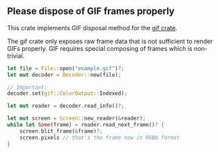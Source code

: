 ## Please dispose of GIF frames properly

This crate implements GIF disposal method for the [gif crate](https://crates.io/crates/gif).

The gif crate only exposes raw frame data that is not sufficient
to render GIFs properly. GIF requires special composing of frames
which is non-trivial.

```rust
let file = File::open("example.gif")?;
let mut decoder = Decoder::new(file);

// Important:
decoder.set(gif::ColorOutput::Indexed);

let mut reader = decoder.read_info()?;

let mut screen = Screen::new_reader(&reader);
while let Some(frame) = reader.read_next_frame()? {
    screen.blit_frame(&frame)?;
    screen.pixels // that's the frame now in RGBA format
}
```
